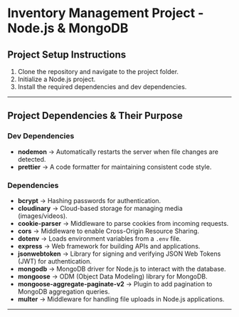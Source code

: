 # **Inventory Management Project - Node.js & MongoDB**

## **Project Setup Instructions**

1. Clone the repository and navigate to the project folder.
2. Initialize a Node.js project.
3. Install the required dependencies and dev dependencies.

---

## **Project Dependencies & Their Purpose**

### **Dev Dependencies**

- **nodemon** → Automatically restarts the server when file changes are detected.
- **prettier** → A code formatter for maintaining consistent code style.

### **Dependencies**

- **bcrypt** → Hashing passwords for authentication.
- **cloudinary** → Cloud-based storage for managing media (images/videos).
- **cookie-parser** → Middleware to parse cookies from incoming requests.
- **cors** → Middleware to enable Cross-Origin Resource Sharing.
- **dotenv** → Loads environment variables from a `.env` file.
- **express** → Web framework for building APIs and applications.
- **jsonwebtoken** → Library for signing and verifying JSON Web Tokens (JWT) for authentication.
- **mongodb** → MongoDB driver for Node.js to interact with the database.
- **mongoose** → ODM (Object Data Modeling) library for MongoDB.
- **mongoose-aggregate-paginate-v2** → Plugin to add pagination to MongoDB aggregation queries.
- **multer** → Middleware for handling file uploads in Node.js applications.

---
